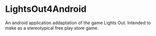 # LightsOut4Android
 An android application addaptation of the game Lights Out. Intended to make as a stereotypical free play store game.
